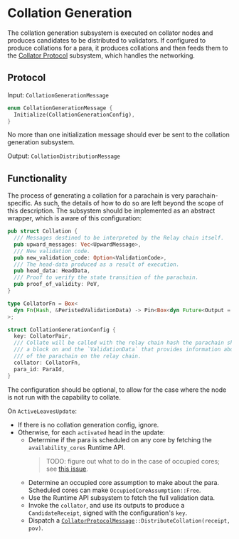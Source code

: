 # Collation Generation

The collation generation subsystem is executed on collator nodes and produces candidates to be distributed to validators. If configured to produce collations for a para, it produces collations and then feeds them to the [Collator Protocol][cp] subsystem, which handles the networking.

## Protocol

Input: `CollationGenerationMessage`

```rust
enum CollationGenerationMessage {
  Initialize(CollationGenerationConfig),
}
```

No more than one initialization message should ever be sent to the collation generation subsystem.

Output: `CollationDistributionMessage`

## Functionality

The process of generating a collation for a parachain is very parachain-specific. As such, the details of how to do so are left beyond the scope of this description. The subsystem should be implemented as an abstract wrapper, which is aware of this configuration:

```rust
pub struct Collation {
  /// Messages destined to be interpreted by the Relay chain itself.
  pub upward_messages: Vec<UpwardMessage>,
  /// New validation code.
  pub new_validation_code: Option<ValidationCode>,
  /// The head-data produced as a result of execution.
  pub head_data: HeadData,
  /// Proof to verify the state transition of the parachain.
  pub proof_of_validity: PoV,
}

type CollatorFn = Box<
  dyn Fn(Hash, &PeristedValidationData) -> Pin<Box<dyn Future<Output = Option<Collation>>>>
>;

struct CollationGenerationConfig {
  key: CollatorPair,
  /// Collate will be called with the relay chain hash the parachain should build
  /// a block on and the `ValidationData` that provides information about the state
  /// of the parachain on the relay chain.
  collator: CollatorFn,
  para_id: ParaId,
}
```

The configuration should be optional, to allow for the case where the node is not run with the capability to collate.

On `ActiveLeavesUpdate`:

- If there is no collation generation config, ignore.
- Otherwise, for each `activated` head in the update:
  - Determine if the para is scheduled on any core by fetching the `availability_cores` Runtime API.
    > TODO: figure out what to do in the case of occupied cores; see [this issue](https://github.com/tmi/tmi/issues/1573).
  - Determine an occupied core assumption to make about the para. Scheduled cores can make `OccupiedCoreAssumption::Free`.
  - Use the Runtime API subsystem to fetch the full validation data.
  - Invoke the `collator`, and use its outputs to produce a `CandidateReceipt`, signed with the configuration's `key`.
  - Dispatch a [`CollatorProtocolMessage`][cpm]`::DistributeCollation(receipt, pov)`.

[cp]: collator-protocol.md
[cpm]: ../../types/overseer-protocol.md#collatorprotocolmessage
